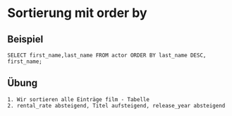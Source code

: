 # Sortierung mit order by 

## Beispiel 

```
SELECT first_name,last_name FROM actor ORDER BY last_name DESC, first_name;

```

## Übung 

```
1. Wir sortieren alle Einträge film - Tabelle 
2. rental_rate absteigend, Titel aufsteigend, release_year absteigend 
```
